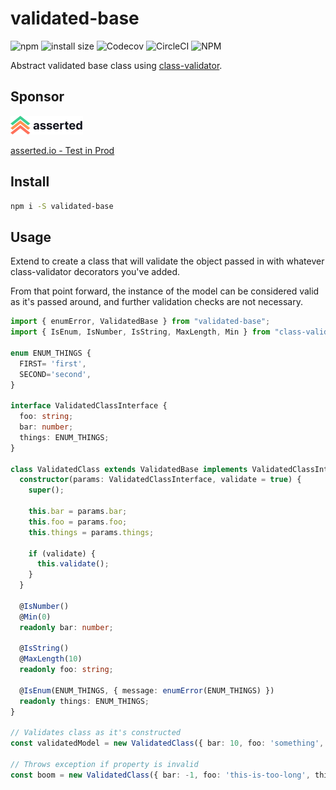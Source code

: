 # validated-base

![npm](https://img.shields.io/npm/v/validated-base)
![install size](https://badgen.net/packagephobia/install/validated-base)
![Codecov](https://img.shields.io/codecov/c/gh/ehacke/validated-base)
![CircleCI](https://img.shields.io/circleci/build/github/ehacke/validated-base)
![NPM](https://img.shields.io/npm/l/validated-base)

Abstract validated base class using [class-validator](https://github.com/typestack/class-validator).

## Sponsor 

![asserted.io](https://raw.githubusercontent.com/ehacke/validated-base/master/images/logo.png)

[asserted.io - Test in Prod](https://asserted.io)

## Install

```bash
npm i -S validated-base
```

## Usage

Extend to create a class that will validate the object passed in with whatever class-validator decorators you've added.

From that point forward, the instance of the model can be considered valid as it's passed around, and further validation
checks are not necessary.

```typescript
import { enumError, ValidatedBase } from "validated-base";
import { IsEnum, IsNumber, IsString, MaxLength, Min } from "class-validator";

enum ENUM_THINGS {
  FIRST= 'first',
  SECOND='second',
}

interface ValidatedClassInterface {
  foo: string;
  bar: number;
  things: ENUM_THINGS;
}

class ValidatedClass extends ValidatedBase implements ValidatedClassInterface {
  constructor(params: ValidatedClassInterface, validate = true) {
    super();
    
    this.bar = params.bar;
    this.foo = params.foo;
    this.things = params.things;
    
    if (validate) {
      this.validate();
    }
  }

  @IsNumber()
  @Min(0)
  readonly bar: number;
  
  @IsString()
  @MaxLength(10)
  readonly foo: string;
  
  @IsEnum(ENUM_THINGS, { message: enumError(ENUM_THINGS) })
  readonly things: ENUM_THINGS;
}

// Validates class as it's constructed
const validatedModel = new ValidatedClass({ bar: 10, foo: 'something', things: ENUM_THINGS.FIRST });

// Throws exception if property is invalid
const boom = new ValidatedClass({ bar: -1, foo: 'this-is-too-long', things: 'not-enum' });
``` 

